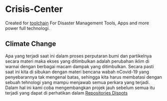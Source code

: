# Crisis-Center
Created for [toolchain](https://cloud.ibm.com/devops/toolchains/202bc213-7a11-41dd-b8e3-d5e2c1a72d3f?env_id=ibm%3Ayp%3Ajp-tok)
For Disaster Management Tools, Apps and more power full technologi.
## Climate Change
Apa yang terjadi saat ini dalam proses perputaran bumi dan partikelnya secara materi maka ekses yang ditimbulkan adalah perubahan iklim di warnai dengan berbagai macam dampak yang ditimbulkan. Secara pasti saat ini kita di sibukan dengan materi bencana wabah nCovid-19 yang penyebarannya tak mengenal batas, sehingga kita harus membatasi dengan sebuah tehnologi yang mampu menjawab semua perkara yang terjadi.
Dalam hal ini kami coba mengembangkan projek jauh sebelum semua itu terjadi yang dapat di perhatikan dalam [Repositories Dispots](https://github.com/transdigiware/Dispots)
